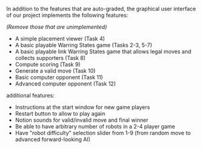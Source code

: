 In addition to the features that are auto-graded, the graphical user interface
of our project implements the following features:

*(Remove those that are unimplemented)*

 - A simple placement viewer (Task 4)
 - A basic playable Warring States game (Tasks 2-3, 5-7)
 - A basic playable link Warring States game that allows legal moves and collects supporters (Task 8)
 - Compute scoring (Task 9)
 - Generate a valid move (Task 10)
 - Basic computer opponent (Task 11)
 - Advanced computer opponent (Task 12)

additional features:
 - Instructions at the start window for new game players
 - Restart button to allow to play again
 - Notion sounds for valid/invalid move and final winner
 - Be able to have arbitrary number of robots in a 2-4 player game
 - Have "robot difficulty" selection slider from 1-9 (from random move to advanced forward-looking AI)


